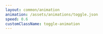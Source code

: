 ```yaml
---
layout: common/animation
animation: /assets/animations/toggle.json
speed: 0.6
customClassName: toggle-animation
---
```

